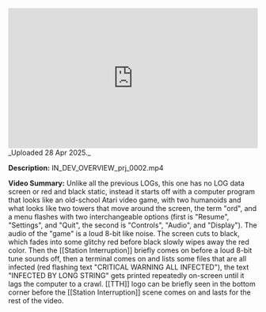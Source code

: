 
<iframe 
  src="https://drive.google.com/file/d/10z64uKa7-QLbxSrivVWHExjzAKrhvBi6/preview"  
  style="width:100%; aspect-ratio:16/9; border:0;"
  allowfullscreen>
</iframe>
_Uploaded 28 Apr 2025._

**Description:** IN_DEV_OVERVIEW_prj_0002.mp4

**Video Summary:** Unlike all the previous LOGs, this one has no LOG data screen or red and black static, instead it starts off with a computer program that looks like an old-school Atari video game, with two humanoids and what looks like two towers that move around the screen, the term "ord", and a menu flashes with two interchangeable options (first is "Resume", "Settings", and "Quit", the second is "Controls", "Audio", and "Display"). The audio of the "game" is a loud 8-bit like noise. The screen cuts to black, which fades into some glitchy red before black slowly wipes away the red color. Then the [[Station Interruption]] briefly comes on before a loud 8-bit tune sounds off, then a terminal comes on and lists some files that are all infected (red flashing text "CRITICAL WARNING ALL INFECTED"), the text "INFECTED BY LONG STRING" gets printed repeatedly on-screen until it lags the computer to a crawl. [[TTH]] logo can be briefly seen in the bottom corner before the [[Station Interruption]] scene comes on and lasts for the rest of the video.